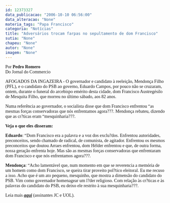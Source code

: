 ```yaml
---
id: 12373327
data_publicacao: "2006-10-10 06:56:00"
data_alteracao: "None"
materia_tags: "Papa Francisco"
categoria: "Notícias"
title: "Adversários trocam farpas no sepultamento de dom Francisco"
sutia: "None"
chapeu: "None"
autor: "None"
imagem: "None"
---
```

<p><span style="font-family: Verdana;">Por <strong>Pedro Romero</strong><br />Do Jornal do Commercio</span></p>
<p><span style="font-family: Verdana;">AFOGADOS DA INGAZEIRA - O governador e candidato &agrave; reelei&ccedil;&atilde;o, Mendon&ccedil;a Filho (PFL), e o candidato do PSB ao governo, Eduardo Campos, por pouco n&atilde;o se cruzaram, ontem, durante o funeral do arcebispo em&eacute;rito desta cidade, dom Francisco Austreg&eacute;silo de Mesquita Filho, que morreu no &uacute;ltimo s&aacute;bado, aos 82 anos.</span></p>
<p><span style="font-family: Verdana;">Numa refer&ecirc;ncia ao governador, o socialista disse que dom Francisco enfrentou &ldquo;as mesmas for&ccedil;as conservadoras que n&oacute;s enfrentamos agora???. Mendon&ccedil;a rebateu, dizendo que as cr?ticas eram &ldquo;mesquinharia???.</span></p>
<p><span style="font-family: Verdana;"><strong>Veja o que eles disseram:</strong></span></p>
<p><span style="font-family: Verdana;"><strong>Eduardo</strong>: &ldquo;Dom Francisco era a palavra e a voz dos exclu?dos. Enfrentou autoridades, preconceitos, sendo chamado de radical, de comunista, de agitador. Enfrentou os mesmos preconceitos que doutou Arraes enfrentou, dom H&eacute;lder enfrentou e que, de outra forma, nossa gera&ccedil;&atilde;o enfrenta hoje. Mas s&atilde;o as mesmas for&ccedil;as conservadoras que enfrentaram dom Francisco e que n&oacute;s enfrentamos agora???.</span></p>
<p><span style="font-family: Verdana;"><strong>Mendon&ccedil;a</strong>: &ldquo;Acho lament&aacute;vel que, num momento em que se reverencia a mem&oacute;ria de um homem como dom Francisco, se queira tirar proveito pol?tico eleitoral. Eu me recuso a isso. Acho que &eacute; um ato pequeno, mesquinho, que mostra a dimens&atilde;o do candidato do PSB. Vim como governador homenagear um l?der religioso. Com rela&ccedil;&atilde;o &agrave;s cr?ticas e &agrave;s palavras do candidato do PSB, eu deixo ele restrito &agrave; sua mesquinharia???.</span></p>
<p><span style="font-family: Verdana;">Leia mais <strong><em><a href="http://fivenews.sjcc.com.br/https:/jc3.uol.com.br/jornal/2006/10/10/not_204183.php" target="_blank" rel="noopener noreferrer">aqui</a></em></strong> (assinantes JC e UOL).</span></p>

